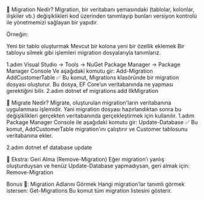 ﻿🔧 Migration Nedir?
Migration, bir veritabanı şemasındaki (tablolar, kolonlar, ilişkiler vb.) değişiklikleri kod üzerinden tanımlayıp bunları versiyon kontrolü ile yönetmemizi sağlayan bir yapıdır.

Örneğin:

Yeni bir tablo oluşturmak
Mevcut bir kolona yeni bir özellik eklemek
Bir tabloyu silmek gibi işlemleri migration dosyalarıyla tanımlarız.

1.adım
Visual Studio → Tools → NuGet Package Manager → Package Manager Console
Ve aşağıdaki komutu gir:
Add-Migration AddCustomerTable
✅ Bu komut, Migrations klasöründe bir migration dosyası oluşturur. Bu dosya, EF Core’un veritabanında ne yapması gerektiğini bilir.
2.adım
dotnet ef migrations add IlkMigration


🚀 Migrate Nedir?
Migrate, oluşturulan migration'ların veritabanına uygulanması işlemidir.
Yani migration dosyası hazırlandıktan sonra bu değişiklikleri gerçekten veritabanında gerçekleştirmek için kullanılır.
1.adım
Package Manager Console ile aşağıdaki komutu gir:
Update-Database
✅ Bu komut, AddCustomerTable migration’ını çalıştırır ve Customer tablosunu veritabanına ekler.

2.adım
dotnet ef database update

🔁 Ekstra: Geri Alma (Remove-Migration)
Eğer migration’ı yanlış oluşturduysan ve henüz Update-Database yapmadıysan, geri almak için:
Remove-Migration

Bonus 🎁: Migration Adlarını Görmek
Hangi migration’lar tanımlı görmek istersen:
Get-Migrations
Bu komut tüm migration listesini gösterir.















